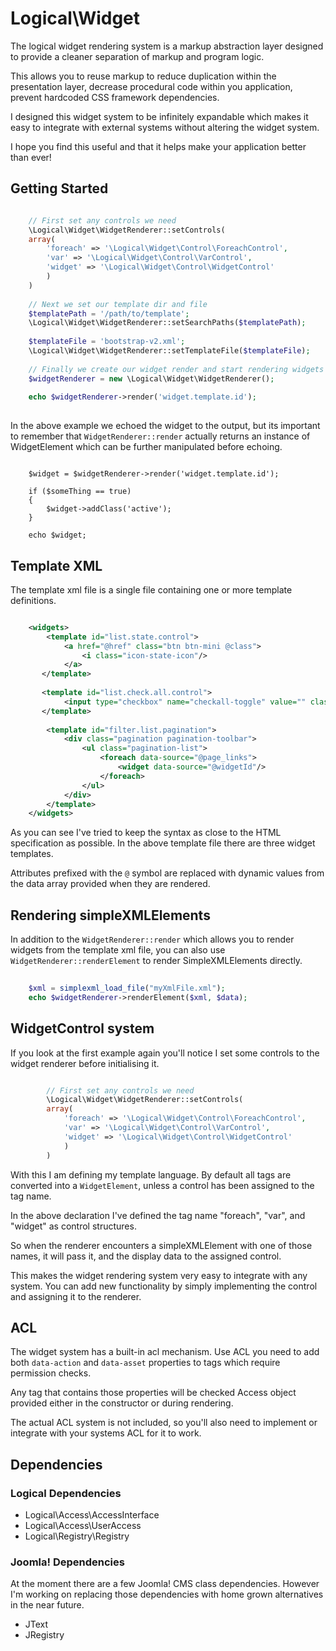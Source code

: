 # Logical\Widget
The logical widget rendering system is a markup abstraction layer designed to provide a cleaner separation of markup and program logic.

This allows you to reuse markup to reduce duplication within the presentation layer, decrease procedural code within you application, prevent hardcoded CSS framework dependencies.

I designed this widget system to be infinitely expandable which makes it easy to integrate with external systems without altering the widget system.

I hope you find this useful and that it helps make your application better than ever!

## Getting Started

```php

	// First set any controls we need
	\Logical\Widget\WidgetRenderer::setControls(
	array(
		'foreach' => '\Logical\Widget\Control\ForeachControl',
		'var' => '\Logical\Widget\Control\VarControl',
    	'widget' => '\Logical\Widget\Control\WidgetControl'
    	)
    )
    
    // Next we set our template dir and file
    $templatePath = '/path/to/template';
    \Logical\Widget\WidgetRenderer::setSearchPaths($templatePath);
    
    $templateFile = 'bootstrap-v2.xml';
    \Logical\Widget\WidgetRenderer::setTemplateFile($templateFile);
    
    // Finally we create our widget render and start rendering widgets
    $widgetRenderer = new \Logical\Widget\WidgetRenderer();
    
    echo $widgetRenderer->render('widget.template.id');
    
```

In the above example we echoed the widget to the output, but its important to remember that `WidgetRenderer::render` actually returns an instance of WidgetElement which can be further manipulated before echoing.

```

	$widget = $widgetRenderer->render('widget.template.id');
	
	if ($someThing == true)
	{
		$widget->addClass('active');
	}
	
	echo $widget;
```

## Template XML

The template xml file is a single file containing one or more template definitions.

```xml

    <widgets>
	    <template id="list.state.control">
		    <a href="@href" class="btn btn-mini @class">
        	    <i class="icon-state-icon"/>	
    	    </a>
	   </template>
	   
	   <template id="list.check.all.control">
       		<input type="checkbox" name="checkall-toggle" value="" class="hasTooltip" title="LOGICAL_CHECK_ALL" onclick="logical.form.checkAll(event);"/>
       </template>
       
        <template id="filter.list.pagination">
        	<div class="pagination pagination-toolbar">
            	<ul class="pagination-list">
                	<foreach data-source="@page_links">
                    	<widget data-source="@widgetId"/>
                	</foreach>
            	</ul>
         	</div>
        </template>
    </widgets>
```

As you can see I've tried to keep the syntax as close to the HTML specification as possible. In the above template file
there are three widget templates. 

Attributes prefixed with the `@` symbol are replaced with dynamic values from the data array provided when they are rendered.

## Rendering simpleXMLElements

In addition to the `WidgetRenderer::render` which allows you to render widgets from the template xml file, you can also use `WidgetRenderer::renderElement` to render SimpleXMLElements directly.

```php
		
	$xml = simplexml_load_file("myXmlFile.xml");
	echo $widgetRenderer->renderElement($xml, $data);
```

## WidgetControl system

If you look at the first example again you'll notice I set some controls to the widget renderer before initialising it.

```php

		// First set any controls we need
    	\Logical\Widget\WidgetRenderer::setControls(
    	array(
    		'foreach' => '\Logical\Widget\Control\ForeachControl',
    		'var' => '\Logical\Widget\Control\VarControl',
        	'widget' => '\Logical\Widget\Control\WidgetControl'
        	)
        )
```

With this I am defining my template language. By default all tags are converted into a `WidgetElement`, unless a control has been assigned to the tag name.

In the above declaration I've defined the tag name "foreach", "var", and "widget" as control structures. 

So when the renderer encounters a simpleXMLElement with one of those names, it will pass it, and the display data to the assigned control.

This makes the widget rendering system very easy to integrate with any system. You can add new functionality by simply implementing the control and assigning it to the renderer.

## ACL

The widget system has a built-in acl mechanism. Use ACL you need to add both `data-action` and `data-asset` properties to tags which require permission checks.

Any tag that contains those properties will be checked Access object provided either in the constructor or during rendering. 

The actual ACL system is not included, so you'll also need to implement or integrate with your systems ACL for it to work. 

## Dependencies

### Logical Dependencies

* Logical\Access\AccessInterface
* Logical\Access\UserAccess
* Logical\Registry\Registry

### Joomla! Dependencies

At the moment there are a few Joomla! CMS class dependencies. However I'm working on replacing those dependencies with home grown alternatives in the near future.

* JText
* JRegistry

